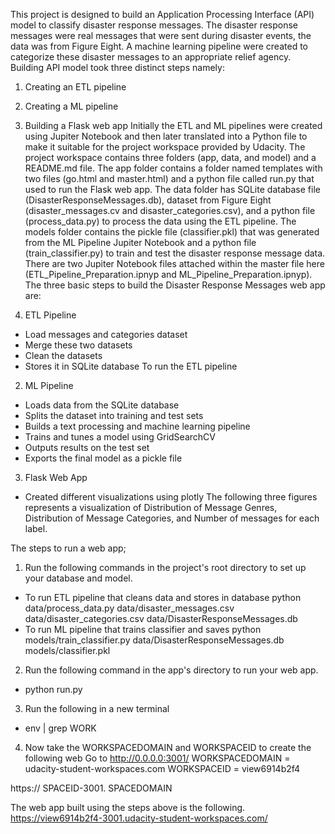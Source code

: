 This project is designed to build an Application Processing Interface (API) model to classify disaster response messages. The disaster response messages were real messages that were sent during disaster events, the data was from Figure Eight. A machine learning pipeline were created to categorize these disaster messages to an appropriate relief agency. Building API model took three distinct steps namely:
1.	Creating an ETL pipeline
2.	Creating a ML pipeline
3.	Building a Flask web app
Initially the ETL and ML pipelines were created using Jupiter Notebook and then later translated into a Python file to make it suitable for the project workspace provided by Udacity. The project workspace contains three folders (app, data, and model) and a README.md file. The app folder contains a folder named templates with two files (go.html and master.html) and a python file called run.py that used to run the Flask web app. The data folder has SQLite database file (DisasterResponseMessages.db), dataset from Figure Eight (disaster_messages.cv and disaster_categories.csv), and a python file (process_data.py) to process the data using the ETL pipeline. The models folder contains the pickle file (classifier.pkl) that was generated from the ML Pipeline Jupiter Notebook and a python file (train_classifier.py) to train and test the disaster response message data. There are two Jupiter Notebook files attached within the master file here (ETL_Pipeline_Preparation.ipnyp and ML_Pipeline_Preparation.ipnyp). 
The three basic steps to build the Disaster Response Messages web app are: 

1. ETL Pipeline
-	Load messages and categories dataset
-	Merge these two datasets
-	Clean the datasets
-	Stores it in SQLite database
To run the ETL pipeline 

2. ML Pipeline
-	Loads data from the SQLite database
-	Splits the dataset into training and test sets
-	Builds a text processing and machine learning pipeline
-	Trains and tunes a model using GridSearchCV
-	Outputs results on the test set
-	Exports the final model as a pickle file

3. Flask Web App
-	Created different visualizations using plotly 
The following three figures represents a visualization of Distribution of Message Genres, Distribution of Message Categories, and Number of messages for each label.

The steps to run a web app;
1. Run the following commands in the project's root directory to set up your database and model.
-	To run ETL pipeline that cleans data and stores in database
        python data/process_data.py data/disaster_messages.csv data/disaster_categories.csv data/DisasterResponseMessages.db
-	To run ML pipeline that trains classifier and saves
        python models/train_classifier.py data/DisasterResponseMessages.db models/classifier.pkl
2. Run the following command in the app's directory to run your web app.
-	python run.py
3. Run the following in a new terminal 
-	env | grep WORK
4. Now take the WORKSPACEDOMAIN and WORKSPACEID to create the following web
Go to http://0.0.0.0:3001/
WORKSPACEDOMAIN = udacity-student-workspaces.com
WORKSPACEID = view6914b2f4

https:// SPACEID-3001. SPACEDOMAIN

The web app built using the steps above is the following. 
https://view6914b2f4-3001.udacity-student-workspaces.com/

